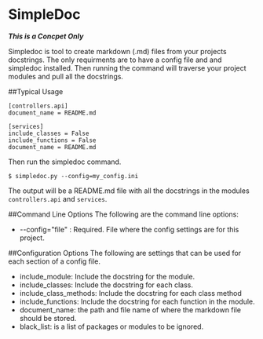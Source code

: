 # SimpleDoc
**_This is a Concpet Only_**

Simpledoc is tool to create markdown (.md) files from your projects docstrings. The only requirments are to have a config file and and simpledoc installed. Then running the command will traverse your project modules and pull all the docstrings.

##Typical Usage

```config
[controllers.api]
document_name = README.md

[services]
include_classes = False
include_functions = False
document_name = README.md
```

Then run the simpledoc command.
```
$ simpledoc.py --config=my_config.ini
```

The output will be a README.md file with all the docstrings in the modules `controllers.api` and `services`.

##Command Line Options
The following are the command line options:
- --config="file" : Required. File where the config settings are for this project.

##Configuration Options
The following are settings that can be used for each section of a config file.
- include_module: Include the docstring for the module.
- include_classes: Include the docstring for each class.
- include_class_methods: Include the docstring for each class method
- include_functions: Include the docstring for each function in the module.
- document_name: the path and file name of where the markdown file should be stored.
- black_list: is a list of packages or modules to be ignored.
